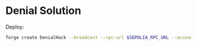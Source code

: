 # Denial Solution

Deploy:

```bash
forge create DenialHack --broadcast --rpc-url $SEPOLIA_RPC_URL --account sepoliaKey --constructor-args <instanceAddress>
```
